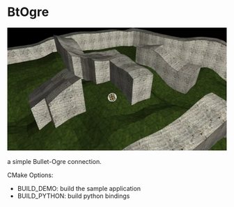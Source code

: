 # BtOgre

![](screenshot.webp)

a simple Bullet-Ogre connection.

CMake Options:
- BUILD_DEMO: build the sample application
- BUILD_PYTHON: build python bindings
